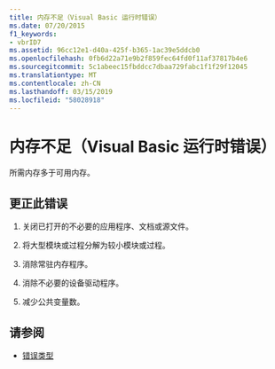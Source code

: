 ```yaml
---
title: 内存不足（Visual Basic 运行时错误）
ms.date: 07/20/2015
f1_keywords:
- vbrID7
ms.assetid: 96cc12e1-d40a-425f-b365-1ac39e5ddcb0
ms.openlocfilehash: 0fb6d22a71e9b2f859fec64fd0f11af37817b4e6
ms.sourcegitcommit: 5c1abeec15fbddcc7dbaa729fabc1f1f29f12045
ms.translationtype: MT
ms.contentlocale: zh-CN
ms.lasthandoff: 03/15/2019
ms.locfileid: "58028918"
---
```

# <a name="out-of-memory-visual-basic-run-time-error"></a>内存不足（Visual Basic 运行时错误）
所需内存多于可用内存。  
  
## <a name="to-correct-this-error"></a>更正此错误  
  
1.  关闭已打开的不必要的应用程序、文档或源文件。  
  
2.  将大型模块或过程分解为较小模块或过程。  
  
3.  消除常驻内存程序。  
  
4.  消除不必要的设备驱动程序。  
  
5.  减少公共变量数。  
  
## <a name="see-also"></a>请参阅

- [错误类型](../../visual-basic/programming-guide/language-features/error-types.md)
